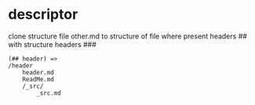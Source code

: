 # descriptor

clone structure file other.md  to structure of file 
where present headers ## with structure headers ###

    (## header) =>
    /header 
        header.md
        ReadMe.md
        /_src/
            _src.md
            
